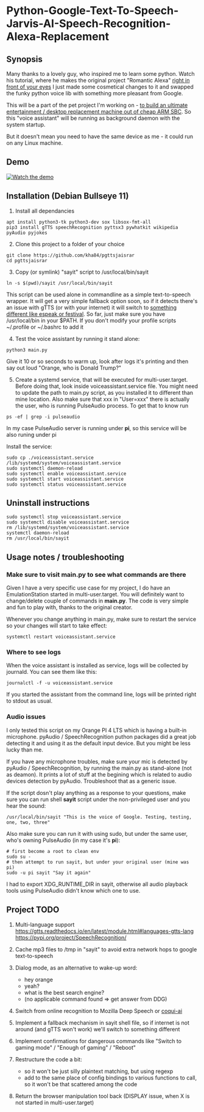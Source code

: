 # Python-Google-Text-To-Speech-Jarvis-AI-Speech-Recognition-Alexa-Replacement


## Synopsis

Many thanks to a lovely guy, who inspired me to learn some python. 
Watch his tutorial, where he makes the original project "Romantic Alexa" [right in front of your eyes](https://www.youtube.com/watch?v=AWvsXxDtEkU)
I just made some cosmetical changes to it and swapped the funky python voice lib with something more pleasant from Google.

This will be a part of the pet project I'm working on - [to build an ultimate entertainment / desktop replacement machine out of cheap ARM SBC](https://orange-pi-4-lts.blogspot.com/p/todo.html). So this "voice assistant" will be running as background daemon with the system startup.

But it doesn't mean you need to have the same device as me - it could run on any Linux machine. 

## Demo

[![Watch the demo](https://img.youtube.com/vi/STfxY-XwTko/0.jpg)](https://www.youtube.com/watch?v=STfxY-XwTko "Voice assistant for SBC")

## Installation (Debian Bullseye 11)


1. Install all dependancies

```
apt install python3-tk python3-dev sox libsox-fmt-all
pip3 install gTTS speechRecognition pyttsx3 pywhatkit wikipedia pyAudio pyjokes

```

2. Clone this project to a folder of your choice

```
git clone https://github.com/kha84/pgttsjaisrar
cd pgttsjaisrar
```

3. Copy (or symlink) "sayit" script to /usr/local/bin/sayit

```
ln -s $(pwd)/sayit /usr/local/bin/sayit
```

This script can be used alone in commandline as a simple text-to-speech wrapper. 
It will get a very simple fallback option soon, so if it detects there's an issue with gTTS (or with your internet) it will switch to [something different like espeak or festival](https://orange-pi-4-lts.blogspot.com/2022/09/speech-recognition-and-text-to-speech.html). 
So far, just make sure you have /usr/local/bin in your $PATH. 
If you don't modify your profile scripts ~/.profile or ~/.bashrc to add it

4. Test the voice assistant by running it stand alone:

```
python3 main.py
```

Give it 10 or so seconds to warm up, look after logs it's printing and then say out loud "Orange, who is Donald Trump?"

5. Create a systemd service, that will be executed for multi-user.target.
Before doing that, look inside voiceassistant.service file. 
You might need to update the path to main.py script, as you installed it to different than mine location.
Also make sure that xxx in "User=xxx" there is actually the user, who is running PulseAudio process. To get that to know run 
```
ps -ef | grep -i pulseaudio
```
In my case PulseAudio server is running under **pi**, so this service will be also runing under pi

Install the service:
```
sudo cp ./voiceassistant.service /lib/systemd/system/voiceassistant.service 
sudo systemctl daemon-reload 
sudo systemctl enable voiceassistant.service 
sudo systemctl start voiceassistant.service 
sudo systemctl status voiceassistant.service
```

## Uninstall instructions

```
sudo systemctl stop voiceassistant.service
sudo systemctl disable voiceassistant.service
rm /lib/systemd/system/voiceassistant.service 
systemctl daemon-reload
rm /usr/local/bin/sayit
```

## Usage notes / troubleshooting

### Make sure to visit main.py to see what commands are there

Given I have a very specific use case for my project, I do have an EmulationStation started in multi-user.target. 
You will definitely want to change/delete couple of commands in **main.py**. 
The code is very simple and fun to play with, thanks to the original creator. 

Whenever you change anything in main.py, make sure to restart the service so your changes will start to take effect:
```
systemctl restart voiceassistant.service
```

### Where to see logs

When the voice assistant is installed as service, logs will be collected by journald. 
You can see them like this:
```
journalctl -f -u voiceassistant.service
```

If you started the assistant from the command line, logs will be printed right to stdout as usual.

### Audio issues

I only tested this script on my Orange PI 4 LTS which is having a built-in microphone.
pyAudio / SpeechRecognition puthon packages did a great job detecting it and using it as the default input device. But you might be less lucky than me.

If you have any microphone troubles, make sure your mic is detected by pyAudio / SpeechRecognition, by running the main.py as stand-alone (not as deamon). It prints a lot
of stuff at the begining which is related to audio devices detection by pyAudio. Troubleshoot that as a generic issue.

If the script dosn't play anything as a response to your questions, make sure you can run shell **sayit** script under the non-privileged user and you hear the sound:
```
/usr/local/bin/sayit "This is the voice of Google. Testing, testing, one, two, three"
```

Also make sure you can run it with using sudo, but under the same user, who's owning PulseAudio (in my case it's **pi**):

```
# first become a root to clean env
sudo su -
# then attempt to run sayit, but under your original user (mine was pi)
sudo -u pi sayit "Say it again"
```
I had to export XDG_RUNTIME_DIR in sayit, otherwise all audio playback tools using PulseAudio didn't know which one to use. 


## Project TODO
  
1. Multi-language support
   https://gtts.readthedocs.io/en/latest/module.html#languages-gtts-lang
   https://pypi.org/project/SpeechRecognition/
   
3. Cache mp3 files to /tmp in "sayit" to avoid extra network hops to google text-to-speech

4. Dialog mode, as an alternative to wake-up word:
    - hey orange
    - yeah?
    - what is the best search engine?
    - (no applicable command found => get answer from DDG)

5. Switch from online recognition to Mozilla Deep Speech or [coqui-ai](https://github.com/coqui-ai)

6. Implement a fallback mechanism in sayit shell file, so if internet is not around (and gTTS won't work) we'll switch to something different 

7. Implement confirmations for dangerous commands  like "Switch to gaming mode" / "Enough of gaming" / "Reboot"

8. Restructure the code a bit:
    - so it won't be just silly plaintext matching, but using regexp 
    - add to the same place of config bindings to various functions to call, so it won't be that scattered among the code

9. Return the browser manipulation tool back (DISPLAY issue, when X is not started in multi-user.target)
